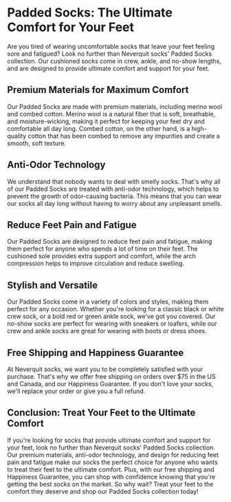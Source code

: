 # Padded Socks: The Ultimate Comfort for Your Feet

Are you tired of wearing uncomfortable socks that leave your feet feeling sore and fatigued? Look no further than Neverquit socks' Padded Socks collection. Our cushioned socks come in crew, ankle, and no-show lengths, and are designed to provide ultimate comfort and support for your feet.

## Premium Materials for Maximum Comfort

Our Padded Socks are made with premium materials, including merino wool and combed cotton. Merino wool is a natural fiber that is soft, breathable, and moisture-wicking, making it perfect for keeping your feet dry and comfortable all day long. Combed cotton, on the other hand, is a high-quality cotton that has been combed to remove any impurities and create a smooth, soft texture.

## Anti-Odor Technology

We understand that nobody wants to deal with smelly socks. That's why all of our Padded Socks are treated with anti-odor technology, which helps to prevent the growth of odor-causing bacteria. This means that you can wear our socks all day long without having to worry about any unpleasant smells.

## Reduce Feet Pain and Fatigue

Our Padded Socks are designed to reduce feet pain and fatigue, making them perfect for anyone who spends a lot of time on their feet. The cushioned sole provides extra support and comfort, while the arch compression helps to improve circulation and reduce swelling.

## Stylish and Versatile

Our Padded Socks come in a variety of colors and styles, making them perfect for any occasion. Whether you're looking for a classic black or white crew sock, or a bold red or green ankle sock, we've got you covered. Our no-show socks are perfect for wearing with sneakers or loafers, while our crew and ankle socks are great for wearing with boots or dress shoes.

## Free Shipping and Happiness Guarantee

At Neverquit socks, we want you to be completely satisfied with your purchase. That's why we offer free shipping on orders over $75 in the US and Canada, and our Happiness Guarantee. If you don't love your socks, we'll replace your order or give you a full refund.

## Conclusion: Treat Your Feet to the Ultimate Comfort

If you're looking for socks that provide ultimate comfort and support for your feet, look no further than Neverquit socks' Padded Socks collection. Our premium materials, anti-odor technology, and design for reducing feet pain and fatigue make our socks the perfect choice for anyone who wants to treat their feet to the ultimate comfort. Plus, with our free shipping and Happiness Guarantee, you can shop with confidence knowing that you're getting the best socks on the market. So why wait? Treat your feet to the comfort they deserve and shop our Padded Socks collection today!